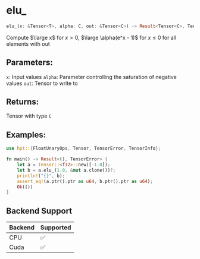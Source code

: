# elu_
```rust
elu_(x: &Tensor<T>, alpha: C, out: &Tensor<C>) -> Result<Tensor<C>, TensorError>
```
Compute $\large x$ for $x > 0$, $\large \alpha(e^x - 1)$ for $x \leq 0$ for all elements with out

## Parameters:
`x`: Input values
`alpha`: Parameter controlling the saturation of negative values
`out`: Tensor to write to

## Returns:
Tensor with type `C`

## Examples:
```rust
use hpt::{FloatUnaryOps, Tensor, TensorError, TensorInfo};

fn main() -> Result<(), TensorError> {
    let a = Tensor::<f32>::new([-1.0]);
    let b = a.elu_(1.0, &mut a.clone())?;
    println!("{}", b);
    assert_eq!(a.ptr().ptr as u64, b.ptr().ptr as u64);
    Ok(())
}
```
## Backend Support
| Backend | Supported |
|---------|-----------|
| CPU     | ✅         |
| Cuda    | ✅        |